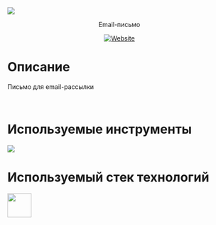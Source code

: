 <img src="https://user-images.githubusercontent.com/47634965/68460448-43b59d80-024b-11ea-8a1b-a9f7714d4798.png">
<p align="center">Email-письмо</p>
<p align="center"><a align="center" href="https://gerkon3.github.io/email"><img alt="Website" src="https://img.shields.io/website?label=URL&up_message=gerkon3.github.io%2Femail&url=https%3A%2F%2Fgerkon3.github.io%2Femail"></a></p>
<h1>Описание</h1>
<p>Письмо для email-рассылки</p>
<br>
<h1>Используемые инструменты</h1>
<img src="https://user-images.githubusercontent.com/47634965/68461475-a6a83400-024d-11ea-9038-3c16e6def02d.png">
<br>
<h1>Используемый стек технологий</h1>
<img height="54" src="https://user-images.githubusercontent.com/47634965/68461014-9b083d80-024c-11ea-979f-bf4e00bbe98e.png">
